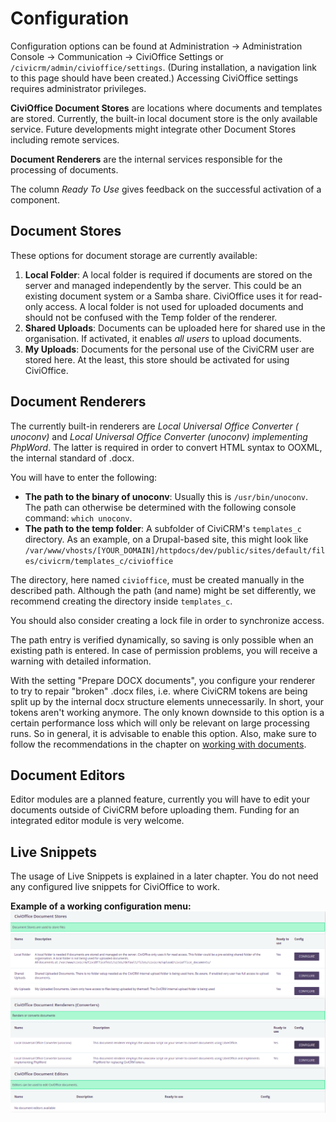 # Configuration

Configuration options can be found at Administration → Administration Console
→ Communication → CiviOffice Settings or `/civicrm/admin/civioffice/settings`.
(During installation, a navigation link to this page should have been created.)
Accessing CiviOffice settings requires administrator privileges.

**CiviOffice Document Stores** are locations where documents and templates are
stored. Currently, the built-in local document store is the only available
service. Future developments might integrate other Document Stores including
remote services.

**Document Renderers** are the internal services responsible for the processing
of documents.

The column *Ready To Use* gives feedback on the successful activation of a
component.

## Document Stores

These options for document storage are currently available:

1. **Local Folder**: A local folder is required if documents are stored on the
   server and managed independently by the server. This could be an existing
   document system or a Samba share. CiviOffice uses it for read-only access. A
   local folder is not used for uploaded documents and should not be confused
   with the Temp folder of the renderer.
2. **Shared Uploads**: Documents can be uploaded here for shared use in the
   organisation. If activated, it enables *all users* to upload documents.
3. **My Uploads**: Documents for the personal use of the CiviCRM user are stored
   here. At the least, this store should be activated for using CiviOffice.

## Document Renderers

The currently built-in renderers are *Local Universal Office Converter (
unoconv)* and *Local Universal Office Converter (unoconv) implementing PhpWord*.
The latter is required in order to convert HTML syntax to OOXML, the internal
standard of .docx.

You will have to enter the following:

- **The path to the binary of unoconv**: Usually this is `/usr/bin/unoconv`.
  The path can otherwise be determined with the following console
  command: ``which unoconv``.
- **The path to the temp folder**: A subfolder of
  CiviCRM's `templates_c` directory. As an example, on a Drupal-based site,
  this might look
  like `/var/www/vhosts/[YOUR_DOMAIN]/httpdocs/dev/public/sites/default/files/civicrm/templates_c/civioffice`

The directory, here named ``civioffice``, must be created manually in the
described path. Although the path (and name) might be set differently, we
recommend creating the directory inside `templates_c`.

You should also consider creating a lock file in order to synchronize access.

The path entry is verified dynamically, so saving is only possible when an
existing path is entered. In case of permission problems, you will receive a
warning with detailed information.

With the setting "Prepare DOCX documents", you configure your renderer to try to
repair "broken" .docx files, i.e. where CiviCRM tokens are being split up by the
internal docx structure elements unnecessarily. In short, your tokens aren't
working anymore. The only known downside to this option is a certain performance
loss which will only be relevant on large processing runs. So in general, it is
advisable to enable this option. Also, make sure to follow the recommendations
in the chapter on [working with documents](../working-with-documents/).

## Document Editors

Editor modules are a planned feature, currently you will have to edit your
documents outside of CiviCRM before uploading them. Funding for an integrated
editor module is very welcome.

## Live Snippets

The usage of Live Snippets is explained in a later chapter. You do not
need any configured live snippets for CiviOffice to work.

**Example of a working configuration menu:**
![CiviOffice configuration menu](img/civioffice-configuration.png "CiviOffice configuration menu")
